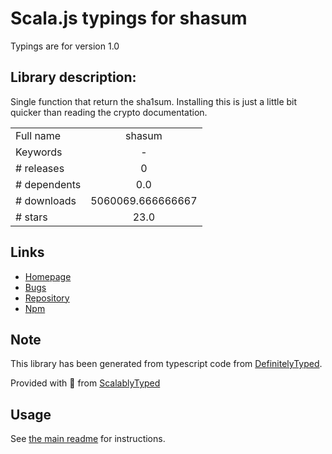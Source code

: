 
# Scala.js typings for shasum

Typings are for version 1.0

## Library description:
Single function that return the sha1sum. Installing this is just a little bit quicker than reading the crypto documentation.

|                    |                 |
| ------------------ | :-------------: |
| Full name          | shasum |
| Keywords           | - |
| # releases         | 0 |
| # dependents       | 0.0 |
| # downloads        | 5060069.666666667 |
| # stars            | 23.0 |

## Links
- [Homepage](https://github.com/dominictarr/shasum)
- [Bugs](https://github.com/dominictarr/shasum/issues)
- [Repository](https://github.com/dominictarr/shasum)
- [Npm](https://www.npmjs.com/package/shasum)
    


## Note
This library has been generated from typescript code from [DefinitelyTyped](https://definitelytyped.org).

Provided with :purple_heart: from [ScalablyTyped](https://github.com/oyvindberg/ScalablyTyped)

## Usage
See [the main readme](../../readme.md) for instructions.


